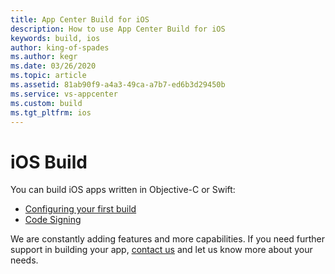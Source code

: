 ```yaml
---
title: App Center Build for iOS
description: How to use App Center Build for iOS
keywords: build, ios
author: king-of-spades
ms.author: kegr
ms.date: 03/26/2020
ms.topic: article
ms.assetid: 81ab90f9-a4a3-49ca-a7b7-ed6b3d29450b
ms.service: vs-appcenter
ms.custom: build
ms.tgt_pltfrm: ios
---
```


# iOS Build

You can build iOS apps written in Objective-C or Swift:

- [Configuring your first build](first-build.md)
- [Code Signing](code-signing.md)

We are constantly adding features and more capabilities. If you need further support in building your app, [contact us](https://intercom.help/appcenter/) and let us know more about your needs.